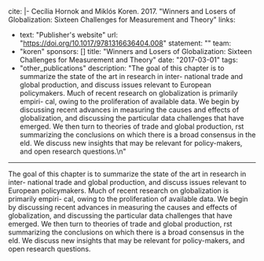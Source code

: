 cite: |-
  Cecília Hornok and Miklós Koren. 2017. "Winners and Losers of Globalization: Sixteen Challenges for Measurement and Theory"
links:
  - text: "Publisher's website"
    url: "https://doi.org/10.1017/9781316636404.008"
statement: ""
team:
  - "koren"
sponsors: []
title: "Winners and Losers of Globalization: Sixteen Challenges for Measurement and Theory"
date: "2017-03-01"
tags:
  - "other_publications"
description: "The goal of this chapter is to summarize the state of the art in research in inter- national trade and global production, and discuss issues relevant to European policymakers. Much of recent research on globalization is primarily empiri- cal, owing to the proliferation of available data. We begin by discussing recent advances in measuring the causes and effects of globalization, and discussing the particular data challenges that have emerged. We then turn to theories of trade and global production,  rst summarizing the conclusions on which there is a broad consensus in the  eld. We discuss new insights that may be relevant for policy-makers, and open research questions.\n"

---

The goal of this chapter is to summarize the state of the art in research in inter- national trade and global production, and discuss issues relevant to European policymakers. Much of recent research on globalization is primarily empiri- cal, owing to the proliferation of available data. We begin by discussing recent advances in measuring the causes and effects of globalization, and discussing the particular data challenges that have emerged. We then turn to theories of trade and global production,  rst summarizing the conclusions on which there is a broad consensus in the  eld. We discuss new insights that may be relevant for policy-makers, and open research questions.

